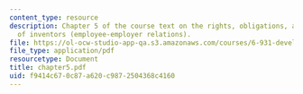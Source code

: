 ```yaml
---
content_type: resource
description: Chapter 5 of the course text on the rights, obligations, and problems
  of inventors (employee-employer relations).
file: https://ol-ocw-studio-app-qa.s3.amazonaws.com/courses/6-931-development-of-inventions-and-creative-ideas-spring-2008/f9414c670c87a620c9872504368c4160_chapter5.pdf
file_type: application/pdf
resourcetype: Document
title: chapter5.pdf
uid: f9414c67-0c87-a620-c987-2504368c4160
---
```

